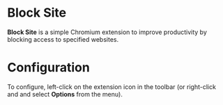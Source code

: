# Block Site

**Block Site** is a simple Chromium extension to improve productivity
by blocking access to specified websites.

# Configuration

To configure, left-click on the extension icon in the toolbar (or right-click
and and select **Options** from the menu).

